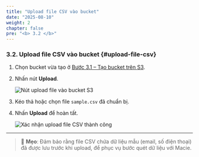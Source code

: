 ```yaml
---
title: "Upload file CSV vào bucket"
date: "2025-08-10"
weight: 2
chapter: false
pre: "<b> 3.2 </b>"
---
```


### 3.2. Upload file CSV vào bucket {#upload-file-csv}

1. Chọn bucket vừa tạo ở [Bước 3.1 – Tạo bucket trên S3](#tao-bucket-s3).  
2. Nhấn nút **Upload**.  

   ![Nút upload file vào bucket S3](/images/1.s3/upload-button.png)

3. Kéo thả hoặc chọn file `sample.csv` đã chuẩn bị.  
4. Nhấn **Upload** để hoàn tất.  

   ![Xác nhận upload file CSV thành công](/images/1.s3/upload-success.png)

---

> 📌 **Mẹo**: Đảm bảo rằng file CSV chứa dữ liệu mẫu (email, số điện thoại) đã được lưu trước khi upload, để phục vụ bước quét dữ liệu với Macie.

